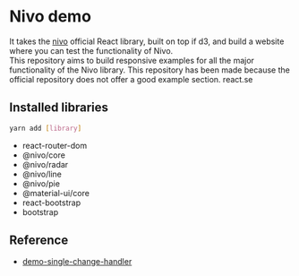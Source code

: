 # Nivo demo
It takes the [nivo](https://github.com/plouc/nivo) official React library, built on top if d3, and build a website where you can test the functionality of Nivo.\
This repository aims to build responsive examples for all the major functionality of the Nivo library.
This repository has been made because the official repository does not offer a good example section.
react.se

## Installed libraries
```bash
yarn add [library]
```

- react-router-dom
- @nivo/core
- @nivo/radar
- @nivo/line
- @nivo/pie  
- @material-ui/core
- react-bootstrap
- bootstrap

## Reference
- [demo-single-change-handler](https://github.com/jaketrent/demo-single-change-handler)